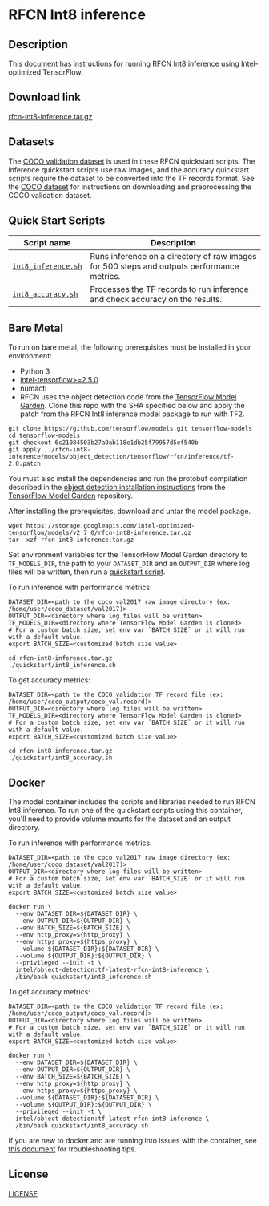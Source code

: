 <!--- 0. Title -->
# RFCN Int8 inference

<!-- 10. Description -->
## Description

This document has instructions for running RFCN Int8 inference using
Intel-optimized TensorFlow.

<!--- 20. Download link -->
## Download link

[rfcn-int8-inference.tar.gz](https://storage.googleapis.com/intel-optimized-tensorflow/models/v2_7_0/rfcn-int8-inference.tar.gz)

<!--- 30. Datasets -->
## Datasets

The [COCO validation dataset](http://cocodataset.org) is used in these
RFCN quickstart scripts. The inference quickstart scripts use raw images,
and the accuracy quickstart scripts require the dataset to be converted
into the TF records format.
See the [COCO dataset](/datasets/coco/README.md) for instructions on
downloading and preprocessing the COCO validation dataset.

<!--- 40. Quick Start Scripts -->
## Quick Start Scripts

| Script name | Description |
|-------------|-------------|
| [`int8_inference.sh`](/quickstart/object_detection/tensorflow/rfcn/inference/cpu/int8/int8_inference.sh) | Runs inference on a directory of raw images for 500 steps and outputs performance metrics. |
| [`int8_accuracy.sh`](/quickstart/object_detection/tensorflow/rfcn/inference/cpu/int8/int8_accuracy.sh) | Processes the TF records to run inference and check accuracy on the results. |

<!--- 50. Bare Metal -->
## Bare Metal

To run on bare metal, the following prerequisites must be installed in your environment:
* Python 3
* [intel-tensorflow>=2.5.0](https://pypi.org/project/intel-tensorflow/)
* numactl
* RFCN uses the object detection code from the
[TensorFlow Model Garden](https://github.com/tensorflow/models). Clone this repo with the SHA specified
below and apply the patch from the RFCN Int8 inference model package to run with TF2.

```
git clone https://github.com/tensorflow/models.git tensorflow-models
cd tensorflow-models
git checkout 6c21084503b27a9ab118e1db25f79957d5ef540b
git apply ../rfcn-int8-inference/models/object_detection/tensorflow/rfcn/inference/tf-2.0.patch
```

You must also install the dependencies and run the protobuf compilation described in the
[object detection installation instructions](https://github.com/tensorflow/models/blob/6c21084503b27a9ab118e1db25f79957d5ef540b/research/object_detection/g3doc/installation.md#installation)
from the [TensorFlow Model Garden](https://github.com/tensorflow/models) repository.


After installing the prerequisites, download and untar the model package.
```
wget https://storage.googleapis.com/intel-optimized-tensorflow/models/v2_7_0/rfcn-int8-inference.tar.gz
tar -xzf rfcn-int8-inference.tar.gz
```

Set environment variables for the TensorFlow Model Garden directory to `TF_MODELS_DIR`, the path to your `DATASET_DIR` and an
`OUTPUT_DIR` where log files will be written, then run a 
[quickstart script](#quick-start-scripts).

To run inference with performance metrics:
```
DATASET_DIR=<path to the coco val2017 raw image directory (ex: /home/user/coco_dataset/val2017)>
OUTPUT_DIR=<directory where log files will be written>
TF_MODELS_DIR=<directory where TensorFlow Model Garden is cloned>
# For a custom batch size, set env var `BATCH_SIZE` or it will run with a default value.
export BATCH_SIZE=<customized batch size value>

cd rfcn-int8-inference.tar.gz
./quickstart/int8_inference.sh
```

To get accuracy metrics:
```
DATASET_DIR=<path to the COCO validation TF record file (ex: /home/user/coco_output/coco_val.record)>
OUTPUT_DIR=<directory where log files will be written>
TF_MODELS_DIR=<directory where TensorFlow Model Garden is cloned>
# For a custom batch size, set env var `BATCH_SIZE` or it will run with a default value.
export BATCH_SIZE=<customized batch size value>

cd rfcn-int8-inference.tar.gz
./quickstart/int8_accuracy.sh
```

<!--- 60. Docker -->
## Docker

The model container includes the scripts and libraries needed to run 
RFCN Int8 inference. To run one of the quickstart scripts 
using this container, you'll need to provide volume mounts for the dataset 
and an output directory.

To run inference with performance metrics:
```
DATASET_DIR=<path to the coco val2017 raw image directory (ex: /home/user/coco_dataset/val2017)>
OUTPUT_DIR=<directory where log files will be written>
# For a custom batch size, set env var `BATCH_SIZE` or it will run with a default value.
export BATCH_SIZE=<customized batch size value>

docker run \
  --env DATASET_DIR=${DATASET_DIR} \
  --env OUTPUT_DIR=${OUTPUT_DIR} \
  --env BATCH_SIZE=${BATCH_SIZE} \
  --env http_proxy=${http_proxy} \
  --env https_proxy=${https_proxy} \
  --volume ${DATASET_DIR}:${DATASET_DIR} \
  --volume ${OUTPUT_DIR}:${OUTPUT_DIR} \
  --privileged --init -t \
  intel/object-detection:tf-latest-rfcn-int8-inference \
  /bin/bash quickstart/int8_inference.sh
```
To get accuracy metrics:
```
DATASET_DIR=<path to the COCO validation TF record file (ex: /home/user/coco_output/coco_val.record)>
OUTPUT_DIR=<directory where log files will be written>
# For a custom batch size, set env var `BATCH_SIZE` or it will run with a default value.
export BATCH_SIZE=<customized batch size value>

docker run \
  --env DATASET_DIR=${DATASET_DIR} \
  --env OUTPUT_DIR=${OUTPUT_DIR} \
  --env BATCH_SIZE=${BATCH_SIZE} \
  --env http_proxy=${http_proxy} \
  --env https_proxy=${https_proxy} \
  --volume ${DATASET_DIR}:${DATASET_DIR} \
  --volume ${OUTPUT_DIR}:${OUTPUT_DIR} \
  --privileged --init -t \
  intel/object-detection:tf-latest-rfcn-int8-inference \
  /bin/bash quickstart/int8_accuracy.sh
```

If you are new to docker and are running into issues with the container,
see [this document](https://github.com/IntelAI/models/tree/master/docs/general/docker.md)
for troubleshooting tips.

<!--- 80. License -->
## License

[LICENSE](/LICENSE)

